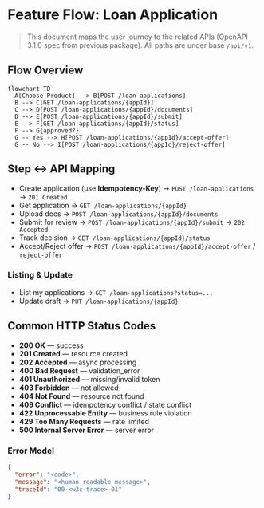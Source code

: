 # Feature Flow: Loan Application

> This document maps the user journey to the related APIs (OpenAPI 3.1.0 spec from previous package). All paths are under base `/api/v1`.

## Flow Overview
```mermaid
flowchart TD
  A[Choose Product] --> B[POST /loan-applications]
  B --> C[GET /loan-applications/{appId}]
  C --> D[POST /loan-applications/{appId}/documents]
  D --> E[POST /loan-applications/{appId}/submit]
  E --> F[GET /loan-applications/{appId}/status]
  F --> G{approved?}
  G -- Yes --> H[POST /loan-applications/{appId}/accept-offer]
  G -- No --> I[POST /loan-applications/{appId}/reject-offer]
```

## Step ↔ API Mapping
- Create application (use **Idempotency-Key**) → `POST /loan-applications` → `201 Created`
- Get application → `GET /loan-applications/{appId}`
- Upload docs → `POST /loan-applications/{appId}/documents`
- Submit for review → `POST /loan-applications/{appId}/submit` → `202 Accepted`
- Track decision → `GET /loan-applications/{appId}/status`
- Accept/Reject offer → `POST /loan-applications/{appId}/accept-offer` / `reject-offer`

### Listing & Update
- List my applications → `GET /loan-applications?status=...`
- Update draft → `PUT /loan-applications/{appId}`


## Common HTTP Status Codes
- **200 OK** — success
- **201 Created** — resource created
- **202 Accepted** — async processing
- **400 Bad Request** — validation_error
- **401 Unauthorized** — missing/invalid token
- **403 Forbidden** — not allowed
- **404 Not Found** — resource not found
- **409 Conflict** — idempotency conflict / state conflict
- **422 Unprocessable Entity** — business rule violation
- **429 Too Many Requests** — rate limited
- **500 Internal Server Error** — server error


### Error Model
```json
{
  "error": "<code>",
  "message": "<human readable message>",
  "traceId": "00-<w3c-trace>-01"
}
```
